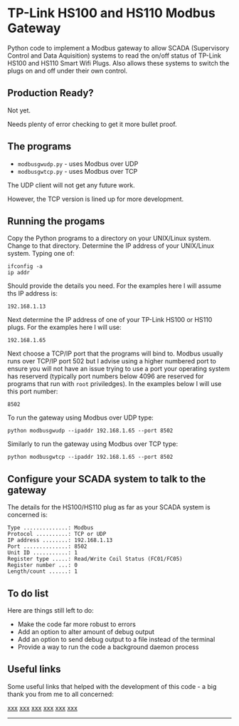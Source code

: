 # TP-Link HS100 and HS110 Modbus Gateway

Python code to implement a Modbus gateway to allow SCADA (Supervisory
Control and Data Aquisition) systems to read the on/off status of TP-Link
HS100 and HS110 Smart Wifi Plugs.  Also allows these systems to switch
the plugs on and off under their own control.

## Production Ready?

Not yet.

Needs plenty of error checking to get it more bullet proof.

## The programs

* `modbusgwudp.py` - uses Modbus over UDP
* `modbusgwtcp.py` - uses Modbus over TCP

The UDP client will not get any future work.

However, the TCP version is lined up for more development.

## Running the progams

Copy the Python programs to a directory on your UNIX/Linux
system.  Change to that directory.  Determine the IP address
of your UNIX/Linux system.  Typing one of:

```
ifconfig -a
ip addr
```

Should provide the details you need.  For the examples here I will
assume ths IP address is:

```
192.168.1.13
```

Next determine the IP address of one of your TP-Link HS100 or HS110
plugs.  For the examples here I will use:

```
192.168.1.65
```

Next choose a TCP/IP port that the programs will bind to.  Modbus usually
runs over TCP/IP port 502 but I advise using a higher numbered port
to ensure you will not have an issue trying to use a port your operating system has reserverd (typically port numbers below 4096 are reserved for
programs that run with `root` priviledges).  In the examples
below I will use this port number:

```
8502
```

To run the gateway using Modbus over UDP type:

```
python modbusgwudp --ipaddr 192.168.1.65 --port 8502
```

Similarly to run the gateway using Modbus over TCP type:

```
python modbusgwtcp --ipaddr 192.168.1.65 --port 8502
```

## Configure your SCADA system to talk to the gateway

The details for the HS100/HS110 plug as far as your SCADA system
is concerned is:

```
Type ..............: Modbus
Protocol ..........: TCP or UDP
IP address ........: 192.168.1.13
Port ..............: 8502
Unit ID ...........: 1
Register type .....: Read/Write Coil Status (FC01/FC05)
Register number ...: 0
Length/count ......: 1
```

## To do list

Here are things still left to do:

* Make the code far more robust to errors
* Add an option to alter amount of debug output
* Add an option to send debug output to a file instead of the terminal
* Provide a way to run the code a background daemon process

## Useful links

Some useful links that helped with the development of this code - a big
thank you from me to all concerned:

[xxx](https://www.softscheck.com/en/reverse-engineering-tp-link-hs110/)
[xxx](https://github.com/softScheck/tplink-smartplug)
[xxx](https://github.com/softScheck/tplink-smartplug/blob/master/tplink-smartplug.py)
[xxx](https://unserver.xyz/modbus-guide/)
[xxx](https://www.binarytides.com/python-socket-programming-tutorial/)
[xxx](https://pymotw.com/3/threading/)

-----------------------------------------------
